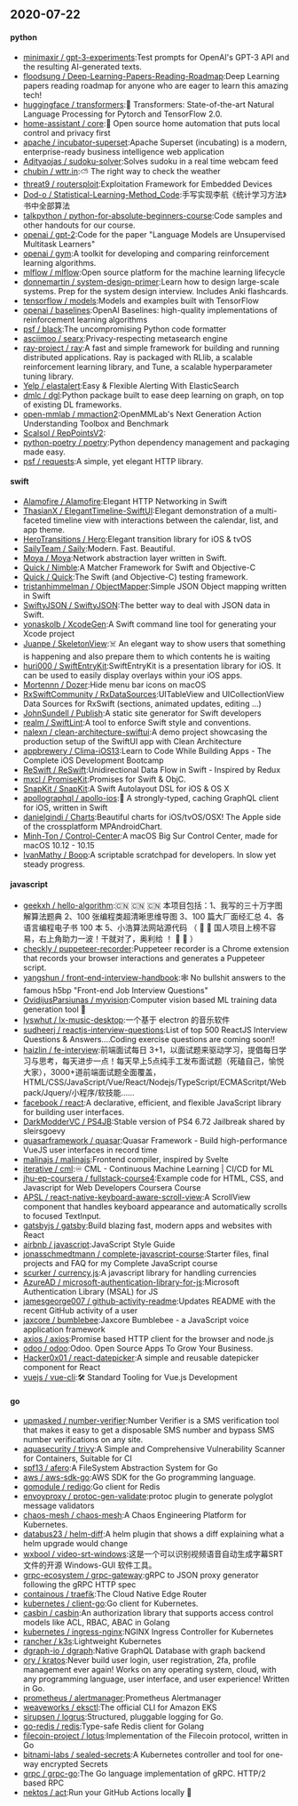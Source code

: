 ## 2020-07-22

#### python
* [minimaxir / gpt-3-experiments](https://github.com/minimaxir/gpt-3-experiments):Test prompts for OpenAI's GPT-3 API and the resulting AI-generated texts.
* [floodsung / Deep-Learning-Papers-Reading-Roadmap](https://github.com/floodsung/Deep-Learning-Papers-Reading-Roadmap):Deep Learning papers reading roadmap for anyone who are eager to learn this amazing tech!
* [huggingface / transformers](https://github.com/huggingface/transformers):🤗
Transformers: State-of-the-art Natural Language Processing for Pytorch and TensorFlow 2.0.
* [home-assistant / core](https://github.com/home-assistant/core):🏡
Open source home automation that puts local control and privacy first
* [apache / incubator-superset](https://github.com/apache/incubator-superset):Apache Superset (incubating) is a modern, enterprise-ready business intelligence web application
* [Adityaojas / sudoku-solver](https://github.com/Adityaojas/sudoku-solver):Solves sudoku in a real time webcam feed
* [chubin / wttr.in](https://github.com/chubin/wttr.in):⛅
The right way to check the weather
* [threat9 / routersploit](https://github.com/threat9/routersploit):Exploitation Framework for Embedded Devices
* [Dod-o / Statistical-Learning-Method_Code](https://github.com/Dod-o/Statistical-Learning-Method_Code):手写实现李航《统计学习方法》书中全部算法
* [talkpython / python-for-absolute-beginners-course](https://github.com/talkpython/python-for-absolute-beginners-course):Code samples and other handouts for our course.
* [openai / gpt-2](https://github.com/openai/gpt-2):Code for the paper "Language Models are Unsupervised Multitask Learners"
* [openai / gym](https://github.com/openai/gym):A toolkit for developing and comparing reinforcement learning algorithms.
* [mlflow / mlflow](https://github.com/mlflow/mlflow):Open source platform for the machine learning lifecycle
* [donnemartin / system-design-primer](https://github.com/donnemartin/system-design-primer):Learn how to design large-scale systems. Prep for the system design interview. Includes Anki flashcards.
* [tensorflow / models](https://github.com/tensorflow/models):Models and examples built with TensorFlow
* [openai / baselines](https://github.com/openai/baselines):OpenAI Baselines: high-quality implementations of reinforcement learning algorithms
* [psf / black](https://github.com/psf/black):The uncompromising Python code formatter
* [asciimoo / searx](https://github.com/asciimoo/searx):Privacy-respecting metasearch engine
* [ray-project / ray](https://github.com/ray-project/ray):A fast and simple framework for building and running distributed applications. Ray is packaged with RLlib, a scalable reinforcement learning library, and Tune, a scalable hyperparameter tuning library.
* [Yelp / elastalert](https://github.com/Yelp/elastalert):Easy & Flexible Alerting With ElasticSearch
* [dmlc / dgl](https://github.com/dmlc/dgl):Python package built to ease deep learning on graph, on top of existing DL frameworks.
* [open-mmlab / mmaction2](https://github.com/open-mmlab/mmaction2):OpenMMLab's Next Generation Action Understanding Toolbox and Benchmark
* [Scalsol / RepPointsV2](https://github.com/Scalsol/RepPointsV2):
* [python-poetry / poetry](https://github.com/python-poetry/poetry):Python dependency management and packaging made easy.
* [psf / requests](https://github.com/psf/requests):A simple, yet elegant HTTP library.

#### swift
* [Alamofire / Alamofire](https://github.com/Alamofire/Alamofire):Elegant HTTP Networking in Swift
* [ThasianX / ElegantTimeline-SwiftUI](https://github.com/ThasianX/ElegantTimeline-SwiftUI):Elegant demonstration of a multi-faceted timeline view with interactions between the calendar, list, and app theme.
* [HeroTransitions / Hero](https://github.com/HeroTransitions/Hero):Elegant transition library for iOS & tvOS
* [SailyTeam / Saily](https://github.com/SailyTeam/Saily):Modern. Fast. Beautiful.
* [Moya / Moya](https://github.com/Moya/Moya):Network abstraction layer written in Swift.
* [Quick / Nimble](https://github.com/Quick/Nimble):A Matcher Framework for Swift and Objective-C
* [Quick / Quick](https://github.com/Quick/Quick):The Swift (and Objective-C) testing framework.
* [tristanhimmelman / ObjectMapper](https://github.com/tristanhimmelman/ObjectMapper):Simple JSON Object mapping written in Swift
* [SwiftyJSON / SwiftyJSON](https://github.com/SwiftyJSON/SwiftyJSON):The better way to deal with JSON data in Swift.
* [yonaskolb / XcodeGen](https://github.com/yonaskolb/XcodeGen):A Swift command line tool for generating your Xcode project
* [Juanpe / SkeletonView](https://github.com/Juanpe/SkeletonView):☠️
An elegant way to show users that something is happening and also prepare them to which contents he is waiting
* [huri000 / SwiftEntryKit](https://github.com/huri000/SwiftEntryKit):SwiftEntryKit is a presentation library for iOS. It can be used to easily display overlays within your iOS apps.
* [Mortennn / Dozer](https://github.com/Mortennn/Dozer):Hide menu bar icons on macOS
* [RxSwiftCommunity / RxDataSources](https://github.com/RxSwiftCommunity/RxDataSources):UITableView and UICollectionView Data Sources for RxSwift (sections, animated updates, editing ...)
* [JohnSundell / Publish](https://github.com/JohnSundell/Publish):A static site generator for Swift developers
* [realm / SwiftLint](https://github.com/realm/SwiftLint):A tool to enforce Swift style and conventions.
* [nalexn / clean-architecture-swiftui](https://github.com/nalexn/clean-architecture-swiftui):A demo project showcasing the production setup of the SwiftUI app with Clean Architecture
* [appbrewery / Clima-iOS13](https://github.com/appbrewery/Clima-iOS13):Learn to Code While Building Apps - The Complete iOS Development Bootcamp
* [ReSwift / ReSwift](https://github.com/ReSwift/ReSwift):Unidirectional Data Flow in Swift - Inspired by Redux
* [mxcl / PromiseKit](https://github.com/mxcl/PromiseKit):Promises for Swift & ObjC.
* [SnapKit / SnapKit](https://github.com/SnapKit/SnapKit):A Swift Autolayout DSL for iOS & OS X
* [apollographql / apollo-ios](https://github.com/apollographql/apollo-ios):📱
A strongly-typed, caching GraphQL client for iOS, written in Swift
* [danielgindi / Charts](https://github.com/danielgindi/Charts):Beautiful charts for iOS/tvOS/OSX! The Apple side of the crossplatform MPAndroidChart.
* [Minh-Ton / Control-Center](https://github.com/Minh-Ton/Control-Center):A macOS Big Sur Control Center, made for macOS 10.12 - 10.15
* [IvanMathy / Boop](https://github.com/IvanMathy/Boop):A scriptable scratchpad for developers. In slow yet steady progress.

#### javascript
* [geekxh / hello-algorithm](https://github.com/geekxh/hello-algorithm):🇨🇳
🇨🇳
🇨🇳
本项目包括：1、我写的三十万字图解算法题典 2、100 张编程类超清晰思维导图 3、100 篇大厂面经汇总 4、各语言编程电子书 100 本 5、小浩算法网站源代码 （
🚀
🚀
国人项目上榜不容易，右上角助力一波！干就对了，奥利给 ！
🚀
🚀
）
* [checkly / puppeteer-recorder](https://github.com/checkly/puppeteer-recorder):Puppeteer recorder is a Chrome extension that records your browser interactions and generates a Puppeteer script.
* [yangshun / front-end-interview-handbook](https://github.com/yangshun/front-end-interview-handbook):🕸
No bullshit answers to the famous h5bp "Front-end Job Interview Questions"
* [OvidijusParsiunas / myvision](https://github.com/OvidijusParsiunas/myvision):Computer vision based ML training data generation tool
🚀
* [lyswhut / lx-music-desktop](https://github.com/lyswhut/lx-music-desktop):一个基于 electron 的音乐软件
* [sudheerj / reactjs-interview-questions](https://github.com/sudheerj/reactjs-interview-questions):List of top 500 ReactJS Interview Questions & Answers....Coding exercise questions are coming soon!!
* [haizlin / fe-interview](https://github.com/haizlin/fe-interview):前端面试每日 3+1，以面试题来驱动学习，提倡每日学习与思考，每天进步一点！每天早上5点纯手工发布面试题（死磕自己，愉悦大家），3000+道前端面试题全面覆盖，HTML/CSS/JavaScript/Vue/React/Nodejs/TypeScript/ECMAScritpt/Webpack/Jquery/小程序/软技能……
* [facebook / react](https://github.com/facebook/react):A declarative, efficient, and flexible JavaScript library for building user interfaces.
* [DarkModderVC / PS4JB](https://github.com/DarkModderVC/PS4JB):Stable version of PS4 6.72 Jailbreak shared by sleirsgoevy
* [quasarframework / quasar](https://github.com/quasarframework/quasar):Quasar Framework - Build high-performance VueJS user interfaces in record time
* [malinajs / malinajs](https://github.com/malinajs/malinajs):Frontend compiler, inspired by Svelte
* [iterative / cml](https://github.com/iterative/cml):♾️
CML - Continuous Machine Learning | CI/CD for ML
* [jhu-ep-coursera / fullstack-course4](https://github.com/jhu-ep-coursera/fullstack-course4):Example code for HTML, CSS, and Javascript for Web Developers Coursera Course
* [APSL / react-native-keyboard-aware-scroll-view](https://github.com/APSL/react-native-keyboard-aware-scroll-view):A ScrollView component that handles keyboard appearance and automatically scrolls to focused TextInput.
* [gatsbyjs / gatsby](https://github.com/gatsbyjs/gatsby):Build blazing fast, modern apps and websites with React
* [airbnb / javascript](https://github.com/airbnb/javascript):JavaScript Style Guide
* [jonasschmedtmann / complete-javascript-course](https://github.com/jonasschmedtmann/complete-javascript-course):Starter files, final projects and FAQ for my Complete JavaScript course
* [scurker / currency.js](https://github.com/scurker/currency.js):A javascript library for handling currencies
* [AzureAD / microsoft-authentication-library-for-js](https://github.com/AzureAD/microsoft-authentication-library-for-js):Microsoft Authentication Library (MSAL) for JS
* [jamesgeorge007 / github-activity-readme](https://github.com/jamesgeorge007/github-activity-readme):Updates README with the recent GitHub activity of a user
* [jaxcore / bumblebee](https://github.com/jaxcore/bumblebee):Jaxcore Bumblebee - a JavaScript voice application framework
* [axios / axios](https://github.com/axios/axios):Promise based HTTP client for the browser and node.js
* [odoo / odoo](https://github.com/odoo/odoo):Odoo. Open Source Apps To Grow Your Business.
* [Hacker0x01 / react-datepicker](https://github.com/Hacker0x01/react-datepicker):A simple and reusable datepicker component for React
* [vuejs / vue-cli](https://github.com/vuejs/vue-cli):🛠️
Standard Tooling for Vue.js Development

#### go
* [upmasked / number-verifier](https://github.com/upmasked/number-verifier):Number Verifier is a SMS verification tool that makes it easy to get a disposable SMS number and bypass SMS number verifications on any site.
* [aquasecurity / trivy](https://github.com/aquasecurity/trivy):A Simple and Comprehensive Vulnerability Scanner for Containers, Suitable for CI
* [spf13 / afero](https://github.com/spf13/afero):A FileSystem Abstraction System for Go
* [aws / aws-sdk-go](https://github.com/aws/aws-sdk-go):AWS SDK for the Go programming language.
* [gomodule / redigo](https://github.com/gomodule/redigo):Go client for Redis
* [envoyproxy / protoc-gen-validate](https://github.com/envoyproxy/protoc-gen-validate):protoc plugin to generate polyglot message validators
* [chaos-mesh / chaos-mesh](https://github.com/chaos-mesh/chaos-mesh):A Chaos Engineering Platform for Kubernetes.
* [databus23 / helm-diff](https://github.com/databus23/helm-diff):A helm plugin that shows a diff explaining what a helm upgrade would change
* [wxbool / video-srt-windows](https://github.com/wxbool/video-srt-windows):这是一个可以识别视频语音自动生成字幕SRT文件的开源 Windows-GUI 软件工具。
* [grpc-ecosystem / grpc-gateway](https://github.com/grpc-ecosystem/grpc-gateway):gRPC to JSON proxy generator following the gRPC HTTP spec
* [containous / traefik](https://github.com/containous/traefik):The Cloud Native Edge Router
* [kubernetes / client-go](https://github.com/kubernetes/client-go):Go client for Kubernetes.
* [casbin / casbin](https://github.com/casbin/casbin):An authorization library that supports access control models like ACL, RBAC, ABAC in Golang
* [kubernetes / ingress-nginx](https://github.com/kubernetes/ingress-nginx):NGINX Ingress Controller for Kubernetes
* [rancher / k3s](https://github.com/rancher/k3s):Lightweight Kubernetes
* [dgraph-io / dgraph](https://github.com/dgraph-io/dgraph):Native GraphQL Database with graph backend
* [ory / kratos](https://github.com/ory/kratos):Never build user login, user registration, 2fa, profile management ever again! Works on any operating system, cloud, with any programming language, user interface, and user experience! Written in Go.
* [prometheus / alertmanager](https://github.com/prometheus/alertmanager):Prometheus Alertmanager
* [weaveworks / eksctl](https://github.com/weaveworks/eksctl):The official CLI for Amazon EKS
* [sirupsen / logrus](https://github.com/sirupsen/logrus):Structured, pluggable logging for Go.
* [go-redis / redis](https://github.com/go-redis/redis):Type-safe Redis client for Golang
* [filecoin-project / lotus](https://github.com/filecoin-project/lotus):Implementation of the Filecoin protocol, written in Go
* [bitnami-labs / sealed-secrets](https://github.com/bitnami-labs/sealed-secrets):A Kubernetes controller and tool for one-way encrypted Secrets
* [grpc / grpc-go](https://github.com/grpc/grpc-go):The Go language implementation of gRPC. HTTP/2 based RPC
* [nektos / act](https://github.com/nektos/act):Run your GitHub Actions locally
🚀
